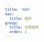 ```yaml
---
title: '404'
nav:
  title: 组件
group:
  title: 全局组件
  order: 1
---
```



<code src="./index.tsx">

<API></API>